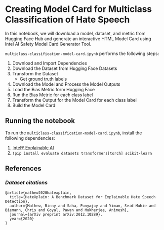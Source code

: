 # Creating Model Card for Multiclass Classification of Hate Speech
In this notebook, we will download a model, dataset, and metric from Hugging Face Hub and generate an interactive HTML Model Card using Intel AI Safety Model Card Generator Tool.

`multiclass-classification-model-card.ipynb` performs the following steps:
1. Download and Import Dependencies
2. Download the Dataset from Hugging Face Datasets
3. Transform the Dataset
   - Get ground truth labels
5. Download the Model and Process the Model Outputs
6. Load the Bias Metric form Hugging Face
7. Run the Bias Metric for each class label
8. Transform the Output for the Model Card for each class label
9. Build the Model Card


## Running the notebook

To run the `multiclass-classification-model-card.ipynb`, install the following dependencies:
1. [Intel® Explainable AI](https://github.com/Intel/intel-xai-tools)
2. `!pip install evaluate datasets transformers[torch] scikit-learn`

## References
### _Dataset citations_
```
@article{mathew2020hatexplain,
  title={HateXplain: A Benchmark Dataset for Explainable Hate Speech Detection},
  author={Mathew, Binny and Saha, Punyajoy and Yimam, Seid Muhie and Biemann, Chris and Goyal, Pawan and Mukherjee, Animesh},
  journal={arXiv preprint arXiv:2012.10289},
  year={2020}
}
```
